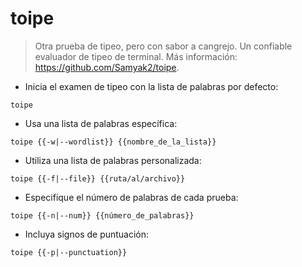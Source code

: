 # toipe

> Otra prueba de tipeo, pero con sabor a cangrejo.
> Un confiable evaluador de tipeo de terminal.
> Más información: <https://github.com/Samyak2/toipe>.

- Inicia el examen de tipeo con la lista de palabras por defecto:

`toipe`

- Usa una lista de palabras específica:

`toipe {{-w|--wordlist}} {{nombre_de_la_lista}}`

- Utiliza una lista de palabras personalizada:

`toipe {{-f|--file}} {{ruta/al/archivo}}`

- Especifique el número de palabras de cada prueba:

`toipe {{-n|--num}} {{número_de_palabras}}`

- Incluya signos de puntuación:

`toipe {{-p|--punctuation}}`
